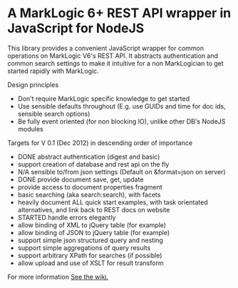 # A MarkLogic 6+ REST API wrapper in JavaScript for NodeJS

This library provides a convenient JavaScript wrapper for common operations on MarkLogic V6's REST API. It abstracts authentication and common search settings to make it intuitive for a non MarkLogician to get started rapidly with MarkLogic.

Design principles
 - Don't require MarkLogic specific knowledge to get started
 - Use sensible defaults throughout (E.g. use GUIDs and time for doc ids, sensible search options)
 - Be fully event oriented (for non blocking IO), unlike other DB's NodeJS modules
 
Targets for V 0.1 (Dec 2012) in descending order of importance
 - DONE abstract authentication (digest and basic) 
 - support creation of database and rest api on the fly
 - N/A sensible to/from json settings (Default on &format=json on server)
 - DONE provide document save, get, update
 - provide access to document properties fragment
 - basic searching (aka search:search), with facets
 - heavily document ALL quick start examples, with task orientated alternatives, and link back to REST docs on website
 - STARTED handle errors elegantly
 - allow binding of XML to jQuery table (for example)
 - allow binding of JSON to jQuery table (for example)
 - support simple json structured query and nesting
 - support simple aggregations of query results
 - support arbitrary XPath for searches (if possible)
 - allow upload and use of XSLT for result transform

For more information [See the wiki.](/adamfowleruk/mldb/wiki)